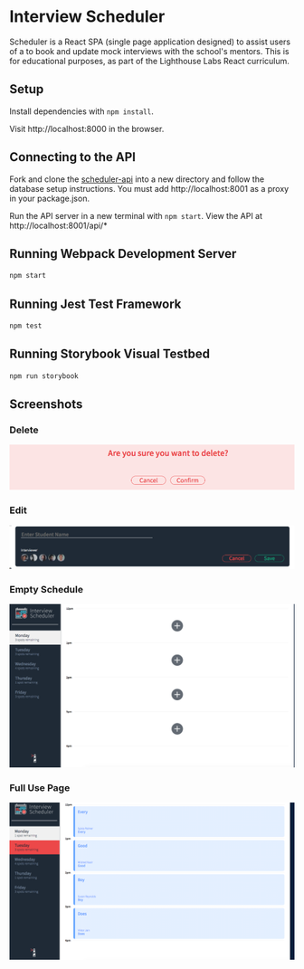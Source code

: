 # Interview Scheduler

Scheduler is a React SPA (single page application designed) to assist users of a to book and update mock interviews with the school's mentors. This is for educational purposes, as part of the Lighthouse Labs React curriculum.

## Setup

Install dependencies with `npm install`.

Visit http://localhost:8000 in the browser.

## Connecting to the API

Fork and clone the [scheduler-api](https://github.com/lighthouse-labs/scheduler-api) into a new directory and follow the database setup instructions. You must add http://localhost:8001 as a proxy in your package.json.

Run the API server in a new terminal with `npm start`. View the API at http://localhost:8001/api/*

## Running Webpack Development Server

```sh
npm start
```

## Running Jest Test Framework

```sh
npm test
```

## Running Storybook Visual Testbed

```sh
npm run storybook
```

## Screenshots

### Delete 
!["The popup and promt for the delete confirmation state"](https://github.com/DyerMaker42/scheduler/blob/master/docs/Scheduler_Confirmation.png?raw=true)

### Edit
!["The popup and promt for the edit interview state"](https://github.com/DyerMaker42/scheduler/blob/master/docs/Scheduler_Edit.png?raw=true)

### Empty Schedule 
!["View of page when schedule empty for given day"](https://github.com/DyerMaker42/scheduler/blob/master/docs/Scheduler_Empty.png?raw=true)

### Full Use Page
!["View of page with a full day of interviews"](https://github.com/DyerMaker42/scheduler/blob/master/docs/Scheduler_Full_Screen.png?raw=true)